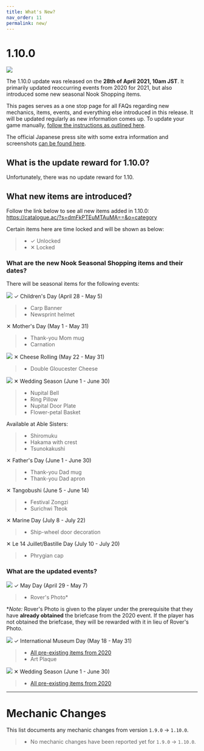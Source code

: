 ```yaml
---
title: What's New?
nav_order: 11
permalink: new/
---
```


# 1.10.0

![](https://assets.nintendo.com/image/upload/f_auto,h_1080,q_auto,w_1920/ncom/en_US/articles/2021/may-day-international-museum-day-and-wedding-season-come-to-animal-crossing-new-horizons/800x450_Switch_News_ACSpring2021?v=2021042719)

The 1.10.0 update was released on the **28th of April 2021, 10am JST**. It primarily updated reoccurring events from 2020 for 2021, but also introduced some new seasonal Nook Shopping items.

This pages serves as a one stop page for all FAQs regarding new mechanics, items, events, and everything else introduced in this release. It will be updated regularly as new information comes up. To update your game manually, [follow the instructions as outlined here](/acnhfaq/misc/#how-do-i-manually-update-my-acnh-game).

The official Japanese press site with some extra information and screenshots [can be found here](https://topics.nintendo.co.jp/article/4aca50db-b0bd-4552-827e-9eadda7ce4e9).

## What is the update reward for 1.10.0?
Unfortunately, there was no update reward for 1.10.

## What new items are introduced?
Follow the link below to see all new items added in 1.10.0:     
<https://catalogue.ac/?s=dmFkPTEuMTAuMA==&o=category>

Certain items here are time locked and will be shown as below:
> - <span class="label label-green">✓ Unlocked</span>
> - <span class="label label-red">✕ Locked</span>

### What are the new Nook Seasonal Shopping items and their dates?
There will be seasonal items for the following events:

![](https://dodocodes.com/images/articles/e6a418faeb667a766619f0f171d6bd7a)
<span class="label label-green">✓</span> Children's Day (April 28 - May 5)
> - Carp Banner
> - Newsprint helmet

<span class="label label-red">✕</span> Mother's Day (May 1 - May 31)
> - Thank-you Mom mug
> - Carnation

![](https://dodocodes.com/images/articles/469cc5d2d2bedad6e3e8a52d8f486ea1)
<span class="label label-red">✕</span> Cheese Rolling (May 22 - May 31)
> - Double Gloucester Cheese

![](https://assets.nintendo.com/image/upload/v1619204025/ncom/en_US/articles/2021/may-day-international-museum-day-and-wedding-season-come-to-animal-crossing-new-horizons/ACNH-april-26---wedding2.jpg)
<span class="label label-red">✕</span> Wedding Season (June 1 - June 30)
> - Nupital Bell
> - Ring Pillow
> - Nupital Door Plate
> - Flower-petal Basket

Available at Able Sisters:
> - Shiromuku
> - Hakama with crest
> - Tsunokakushi

<span class="label label-red">✕</span> Father's Day (June 1 - June 30)
> - Thank-you Dad mug
> - Thank-you Dad apron

<span class="label label-red">✕</span> Tangobushi (June 5 - June 14)
> - Festival Zongzi
> - Surichwi Tteok

<span class="label label-red">✕</span> Marine Day (July 8 - July 22)
> - Ship-wheel door decoration

<span class="label label-red">✕</span> Le 14 Juillet/Bastille Day (July 10 - July 20)
> - Phrygian cap

### What are the updated events?

![](https://assets.nintendo.com/image/upload/v1619202558/ncom/en_US/articles/2021/may-day-international-museum-day-and-wedding-season-come-to-animal-crossing-new-horizons/May_Day_2021.jpg)
<span class="label label-green">✓</span> May Day (April 29 - May 7)

> - Rover's Photo*

\**Note:* Rover's Photo is given to the player under the prerequisite that they have **already obtained** the briefcase from the 2020 event. If the player has not obtained the briefcase, they will be rewarded with it in lieu of Rover's Photo.

![](https://assets.nintendo.com/image/upload/v1619204026/ncom/en_US/articles/2021/may-day-international-museum-day-and-wedding-season-come-to-animal-crossing-new-horizons/ACNH-april-26---museum.jpg)
<span class="label label-green">✓</span> International Museum Day (May 18 - May 31)

> - [All pre-existing items from 2020](https://catalogue.ac/?s=ZXZ0PWludGVybmF0aW9uYWxfbXVzZXVtX2RheQ==)
> - Art Plaque

![](https://assets.nintendo.com/image/upload/v1619204025/ncom/en_US/articles/2021/may-day-international-museum-day-and-wedding-season-come-to-animal-crossing-new-horizons/ACNH-april-26---wedding1.jpg)
<span class="label label-red">✕</span> Wedding Season (June 1 - June 30)

> - [All pre-existing items from 2020](https://catalogue.ac/?s=ZXZ0PXdlZGRpbmdfc2Vhc29u)

* * *

# Mechanic Changes
This list documents any mechanic changes from version `1.9.0` -> `1.10.0`.
> - No mechanic changes have been reported yet for `1.9.0` -> `1.10.0`.

<!-- This list documents any mechanic changes from version `1.6.0` -> `1.7.0`.
- Regarding villager gifting:
    - All hand gifted clothing (aside from wetsuits) are now unsafe. (They will store them)
    - Clothing can now be placed on top of surfaces in villagers' houses. 
    - Shoes are now able to be placed in villagers' houses.
    - Some items in villager houses are now rotated inward instead of facing the wall.
    - Wreath glitch appears to be fixed.
- It is now possible for villagers to have the move out bubble before having the first K.K. concert.
- Snowballs now have less strict spawn conditions. 
- Celeste can now show up on a Sunday. -->

<!-- No mechanic changes have been reported for `1.7.0` -> `1.8.0` yet. -->
<!-- 
This list documents any mechanic changes from version `1.8.0` -> `1.9.0`.
- Regarding villager gifting:
    - The "fruit stack" trick to get villager photos via mail no longer works. However, if the individual item in a stack is worth 750+ bells, the villager can still send their photo via mail.
    - Villager photos can now be placed on surfaces in villager homes.  -->
